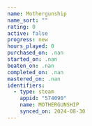 ```yaml
---
name: Mothergunship
name_sort: ""
rating: 0
active: false
progress: new
hours_played: 0
purchased_on: .nan
started_on: .nan
beaten_on: .nan
completed_on: .nan
mastered_on: .nan
identifiers:
  - type: steam
    appid: "574090"
    name: MOTHERGUNSHIP
    synced_on: 2024-08-30
---
```

